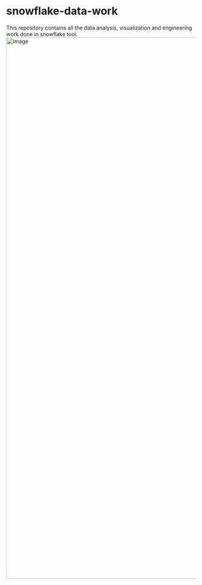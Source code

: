 # snowflake-data-work
This repository contains all the data analysis, visualization and engineering work done in snowflake tool.
<img width="1440" alt="image" src="https://github.com/SanikaMK/snowflake-data-work/assets/88078801/111ec53c-c237-473e-8e8d-61fa57e2bf2d">
